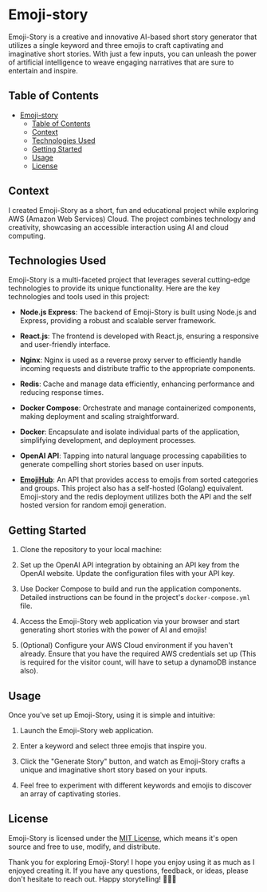 # Emoji-story

Emoji-Story is a creative and innovative AI-based short story generator that utilizes a single keyword and three emojis to craft captivating and imaginative short stories. With just a few inputs, you can unleash the power of artificial intelligence to weave engaging narratives that are sure to entertain and inspire.

## Table of Contents

- [Emoji-story](#emoji-story)
	- [Table of Contents](#table-of-contents)
	- [Context](#context)
	- [Technologies Used](#technologies-used)
	- [Getting Started](#getting-started)
	- [Usage](#usage)
	- [License](#license)

## Context

I created Emoji-Story as a short, fun and educational project while exploring AWS (Amazon Web Services) Cloud. The project combines technology and creativity, showcasing an accessible interaction using AI and cloud computing.

## Technologies Used

Emoji-Story is a multi-faceted project that leverages several cutting-edge technologies to provide its unique functionality. Here are the key technologies and tools used in this project:

- **Node.js Express**: The backend of Emoji-Story is built using Node.js and Express, providing a robust and scalable server framework.

- **React.js**: The frontend is developed with React.js, ensuring a responsive and user-friendly interface.

- **Nginx**: Nginx is used as a reverse proxy server to efficiently handle incoming requests and distribute traffic to the appropriate components.

- **Redis**: Cache and manage data efficiently, enhancing performance and reducing response times.

- **Docker Compose**: Orchestrate and manage containerized components, making deployment and scaling straightforward.

- **Docker**: Encapsulate and isolate individual parts of the application, simplifying development, and deployment processes.

- **OpenAI API**: Tapping into natural language processing capabilities to generate compelling short stories based on user inputs.

- **[EmojiHub](https://github.com/cheatsnake/emojihub)**: An API that provides access to emojis from sorted categories and groups.
This project also has a self-hosted (Golang) equivalent.
Emoji-story and the redis deployment utilizes both the API and the self hosted version for random emoji generation.

## Getting Started

1. Clone the repository to your local machine:

2. Set up the OpenAI API integration by obtaining an API key from the OpenAI website. Update the configuration files with your API key.

3. Use Docker Compose to build and run the application components. Detailed instructions can be found in the project's `docker-compose.yml` file.

4. Access the Emoji-Story web application via your browser and start generating short stories with the power of AI and emojis!

5. (Optional) Configure your AWS Cloud environment if you haven't already. Ensure that you have the required AWS credentials set up (This is required for the visitor count, will have to setup a dynamoDB instance also).

## Usage

Once you've set up Emoji-Story, using it is simple and intuitive:

1. Launch the Emoji-Story web application.

2. Enter a keyword and select three emojis that inspire you.

3. Click the "Generate Story" button, and watch as Emoji-Story crafts a unique and imaginative short story based on your inputs.

4. Feel free to experiment with different keywords and emojis to discover an array of captivating stories.

## License

Emoji-Story is licensed under the [MIT License](LICENSE), which means it's open source and free to use, modify, and distribute.

Thank you for exploring Emoji-Story! I hope you enjoy using it as much as I enjoyed creating it. If you have any questions, feedback, or ideas, please don't hesitate to reach out. Happy storytelling! 📖✨🚀
